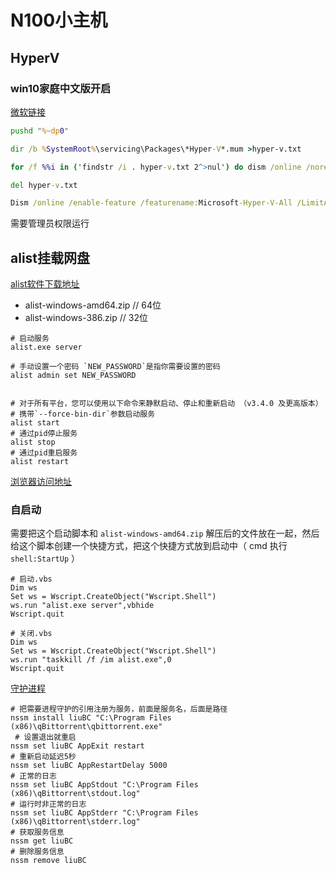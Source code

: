 # N100小主机

## HyperV

### win10家庭中文版开启

[微软链接](https://learn.microsoft.com/zh-cn/virtualization/hyper-v-on-windows/quick-start/enable-hyper-v)

```cmd
pushd "%~dp0"

dir /b %SystemRoot%\servicing\Packages\*Hyper-V*.mum >hyper-v.txt

for /f %%i in ('findstr /i . hyper-v.txt 2^>nul') do dism /online /norestart /add-package:"%SystemRoot%\servicing\Packages\%%i"

del hyper-v.txt

Dism /online /enable-feature /featurename:Microsoft-Hyper-V-All /LimitAccess /ALL
```

需要管理员权限运行

## alist挂载网盘

[alist软件下载地址](https://github.com/alist-org/alist/releases)

- alist-windows-amd64.zip // 64位
- alist-windows-386.zip // 32位

```shell
# 启动服务
alist.exe server

# 手动设置一个密码 `NEW_PASSWORD`是指你需要设置的密码
alist admin set NEW_PASSWORD 


# 对于所有平台，您可以使用以下命令来静默启动、停止和重新启动 （v3.4.0 及更高版本）
# 携带`--force-bin-dir`参数启动服务
alist start
# 通过pid停止服务
alist stop
# 通过pid重启服务
alist restart
```

[浏览器访问地址](http://127.0.0.1:5244/@manage)

### 自启动

需要把这个启动脚本和 `alist-windows-amd64.zip` 解压后的文件放在一起，然后给这个脚本创建一个快捷方式，把这个快捷方式放到启动中（ cmd 执行 `shell:StartUp` ）

```shell
# 启动.vbs
Dim ws
Set ws = Wscript.CreateObject("Wscript.Shell")
ws.run "alist.exe server",vbhide
Wscript.quit
```

```shell
# 关闭.vbs
Dim ws
Set ws = Wscript.CreateObject("Wscript.Shell")
ws.run "taskkill /f /im alist.exe",0
Wscript.quit
```

[守护进程](https://nssm.cc/usage)

```shell
# 把需要进程守护的引用注册为服务，前面是服务名，后面是路径
nssm install liuBC "C:\Program Files (x86)\qBittorrent\qbittorrent.exe"
 # 设置退出就重启
nssm set liuBC AppExit restart
# 重新启动延迟5秒
nssm set liuBC AppRestartDelay 5000
# 正常的日志
nssm set liuBC AppStdout "C:\Program Files (x86)\qBittorrent\stdout.log"
# 运行时非正常的日志
nssm set liuBC AppStderr "C:\Program Files (x86)\qBittorrent\stderr.log"
# 获取服务信息
nssm get liuBC
# 删除服务信息
nssm remove liuBC
```
